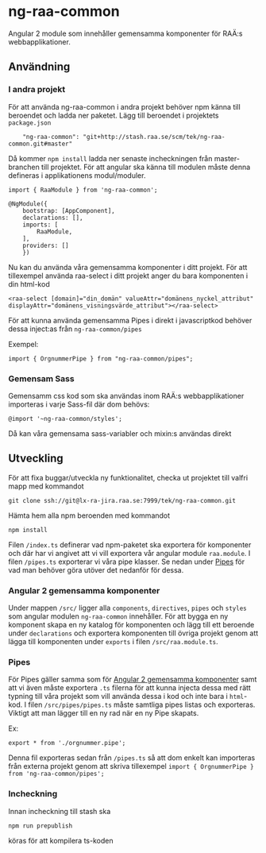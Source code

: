 # ng-raa-common
Angular 2 module som innehåller gemensamma komponenter för RAÄ:s webbapplikationer.

## Användning

### I andra projekt
För att använda ng-raa-common i andra projekt behöver npm känna till beroendet och ladda ner paketet. Lägg till beroendet i projektets `package.json`

        "ng-raa-common": "git+http://stash.raa.se/scm/tek/ng-raa-common.git#master"

Då kommer `npm install` ladda ner senaste incheckningen från master-branchen till projektet.
För att angular ska känna till modulen måste denna defineras i applikationens modul/moduler.

    import { RaaModule } from 'ng-raa-common';

    @NgModule({
        bootstrap: [AppComponent],
        declarations: [],
        imports: [
            RaaModule,
        ],
        providers: []
        })

Nu kan du använda våra gemensamma komponenter i ditt projekt. För
att tillexempel använda raa-select i ditt projekt anger du bara komponenten i din html-kod

    <raa-select [domain]="din_domän" valueAttr="domänens_nyckel_attribut" displayAttr="domänens_visningsvärde_attribut"></raa-select>

För att kunna använda gemensamma Pipes i direkt i javascriptkod behöver dessa inject:as från `ng-raa-common/pipes`

Exempel:

    import { OrgnummerPipe } from "ng-raa-common/pipes";

### Gemensam Sass
Gemensamm css kod som ska användas inom RAÄ:s webbapplikationer importeras i varje Sass-fil där dom behövs:

    @import '~ng-raa-common/styles';

Då kan våra gemensama sass-variabler och mixin:s användas direkt

## Utveckling
För att fixa buggar/utveckla ny funktionalitet, checka ut projektet till valfri mapp med kommandot

    git clone ssh://git@lx-ra-jira.raa.se:7999/tek/ng-raa-common.git

Hämta hem alla npm beroenden med kommandot

    npm install

Filen `/index.ts` definerar vad npm-paketet ska exportera för komponenter och där har vi angivet att vi vill exportera vår angular module `raa.module`.
I filen `/pipes.ts` exporterar vi våra pipe klasser. Se nedan under [Pipes](#pipes) för vad man behöver göra utöver det nedanför för dessa.

### <a name="nya-komponenter"></a>Angular 2 gemensamma komponenter
Under mappen `/src/` ligger alla `components`, `directives`, `pipes` och `styles`
som angular modulen `ng-raa-common` innehåller. För att bygga en ny komponent skapa en ny katalog för komponenten
och lägg till ett beroende under `declarations` och exportera komponenten till övriga projekt genom att lägga till komponenten 
under `exports` i filen `/src/raa.module.ts`.

### <a name="pipes"></a>Pipes
För Pipes gäller samma som för [Angular 2 gemensamma komponenter](#nya-komponenter) samt att vi även måste exportera `.ts` filerna för att kunna injecta dessa med rätt typning till våra projekt som vill använda dessa i kod och inte bara i `html`-kod.
I filen `/src/pipes/pipes.ts` måste samtliga pipes listas och exporteras. Viktigt att man lägger till en ny rad när en ny Pipe skapats.

Ex:

    export * from './orgnummer.pipe';

Denna fil exporteras sedan från `/pipes.ts` så att dom enkelt kan importeras från externa projekt genom att skriva  tillexempel `import { OrgnummerPipe } from 'ng-raa-common/pipes';`


### Incheckning
Innan incheckning till stash ska 

    npm run prepublish

köras för att kompilera ts-koden
